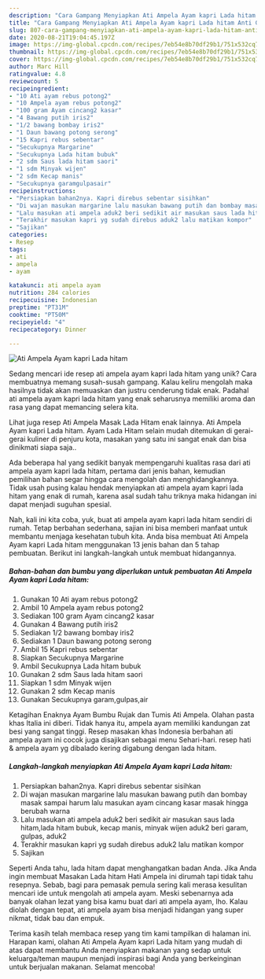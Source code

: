 ```yaml
---
description: "Cara Gampang Menyiapkan Ati Ampela Ayam kapri Lada hitam Anti Gagal"
title: "Cara Gampang Menyiapkan Ati Ampela Ayam kapri Lada hitam Anti Gagal"
slug: 807-cara-gampang-menyiapkan-ati-ampela-ayam-kapri-lada-hitam-anti-gagal
date: 2020-08-21T19:04:45.197Z
image: https://img-global.cpcdn.com/recipes/7eb54e8b70df29b1/751x532cq70/ati-ampela-ayam-kapri-lada-hitam-foto-resep-utama.jpg
thumbnail: https://img-global.cpcdn.com/recipes/7eb54e8b70df29b1/751x532cq70/ati-ampela-ayam-kapri-lada-hitam-foto-resep-utama.jpg
cover: https://img-global.cpcdn.com/recipes/7eb54e8b70df29b1/751x532cq70/ati-ampela-ayam-kapri-lada-hitam-foto-resep-utama.jpg
author: Marc Hill
ratingvalue: 4.8
reviewcount: 5
recipeingredient:
- "10 Ati ayam rebus potong2"
- "10 Ampela ayam rebus potong2"
- "100 gram Ayam cincang2 kasar"
- "4 Bawang putih iris2"
- "1/2 bawang bombay iris2"
- "1 Daun bawang potong serong"
- "15 Kapri rebus sebentar"
- "Secukupnya Margarine"
- "Secukupnya Lada hitam bubuk"
- "2 sdm Saus lada hitam saori"
- "1 sdm Minyak wijen"
- "2 sdm Kecap manis"
- "Secukupnya garamgulpasair"
recipeinstructions:
- "Persiapkan bahan2nya. Kapri direbus sebentar sisihkan"
- "Di wajan masukan margarine lalu masukan bawang putih dan bombay masak sampai harum lalu masukan ayam cincang kasar masak hingga berubah warna"
- "Lalu masukan ati ampela aduk2 beri sedikit air masukan saus lada hitam,lada hitam bubuk, kecap manis, minyak wijen aduk2 beri garam, gulpas, aduk2"
- "Terakhir masukan kapri yg sudah direbus aduk2 lalu matikan kompor"
- "Sajikan"
categories:
- Resep
tags:
- ati
- ampela
- ayam

katakunci: ati ampela ayam 
nutrition: 284 calories
recipecuisine: Indonesian
preptime: "PT31M"
cooktime: "PT50M"
recipeyield: "4"
recipecategory: Dinner

---
```



![Ati Ampela Ayam kapri Lada hitam](https://img-global.cpcdn.com/recipes/7eb54e8b70df29b1/751x532cq70/ati-ampela-ayam-kapri-lada-hitam-foto-resep-utama.jpg)

Sedang mencari ide resep ati ampela ayam kapri lada hitam yang unik? Cara membuatnya memang susah-susah gampang. Kalau keliru mengolah maka hasilnya tidak akan memuaskan dan justru cenderung tidak enak. Padahal ati ampela ayam kapri lada hitam yang enak seharusnya memiliki aroma dan rasa yang dapat memancing selera kita.

Lihat juga resep Ati Ampela Masak Lada Hitam enak lainnya. Ati Ampela Ayam kapri Lada hitam. Ayam Lada Hitam selain mudah ditemukan di gerai-gerai kuliner di penjuru kota, masakan yang satu ini sangat enak dan bisa dinikmati siapa saja..

Ada beberapa hal yang sedikit banyak mempengaruhi kualitas rasa dari ati ampela ayam kapri lada hitam, pertama dari jenis bahan, kemudian pemilihan bahan segar hingga cara mengolah dan menghidangkannya. Tidak usah pusing kalau hendak menyiapkan ati ampela ayam kapri lada hitam yang enak di rumah, karena asal sudah tahu triknya maka hidangan ini dapat menjadi suguhan spesial.


Nah, kali ini kita coba, yuk, buat ati ampela ayam kapri lada hitam sendiri di rumah. Tetap berbahan sederhana, sajian ini bisa memberi manfaat untuk membantu menjaga kesehatan tubuh kita. Anda bisa membuat Ati Ampela Ayam kapri Lada hitam menggunakan 13 jenis bahan dan 5 tahap pembuatan. Berikut ini langkah-langkah untuk membuat hidangannya.

<!--inarticleads1-->

##### Bahan-bahan dan bumbu yang diperlukan untuk pembuatan Ati Ampela Ayam kapri Lada hitam:

1. Gunakan 10 Ati ayam rebus potong2
1. Ambil 10 Ampela ayam rebus potong2
1. Sediakan 100 gram Ayam cincang2 kasar
1. Gunakan 4 Bawang putih iris2
1. Sediakan 1/2 bawang bombay iris2
1. Sediakan 1 Daun bawang potong serong
1. Ambil 15 Kapri rebus sebentar
1. Siapkan Secukupnya Margarine
1. Ambil Secukupnya Lada hitam bubuk
1. Gunakan 2 sdm Saus lada hitam saori
1. Siapkan 1 sdm Minyak wijen
1. Gunakan 2 sdm Kecap manis
1. Gunakan Secukupnya garam,gulpas,air


Ketagihan Enaknya Ayam Bumbu Rujak dan Tumis Ati Ampela. Olahan pasta khas Italia ini diberi. Tidak hanya itu, ampela ayam memiliki kandungan zat besi yang sangat tinggi. Resep masakan khas Indonesia berbahan ati ampela ayam ini cocok juga disajikan sebagai menu Sehari-hari. resep hati &amp; ampela ayam yg dibalado kering digabung dengan lada hitam. 

<!--inarticleads2-->

##### Langkah-langkah menyiapkan Ati Ampela Ayam kapri Lada hitam:

1. Persiapkan bahan2nya. Kapri direbus sebentar sisihkan
1. Di wajan masukan margarine lalu masukan bawang putih dan bombay masak sampai harum lalu masukan ayam cincang kasar masak hingga berubah warna
1. Lalu masukan ati ampela aduk2 beri sedikit air masukan saus lada hitam,lada hitam bubuk, kecap manis, minyak wijen aduk2 beri garam, gulpas, aduk2
1. Terakhir masukan kapri yg sudah direbus aduk2 lalu matikan kompor
1. Sajikan


Seperti Anda tahu, lada hitam dapat menghangatkan badan Anda. Jika Anda ingin membuat Masakan Lada hitam Hati Ampela ini dirumah tapi tidak tahu resepnya. Sebab, bagi para pemasak pemula sering kali merasa kesulitan mencari ide untuk mengolah ati ampela ayam. Meski sebenarnya ada banyak olahan lezat yang bisa kamu buat dari ati ampela ayam, lho. Kalau diolah dengan tepat, ati ampela ayam bisa menjadi hidangan yang super nikmat, tidak bau dan empuk. 

Terima kasih telah membaca resep yang tim kami tampilkan di halaman ini. Harapan kami, olahan Ati Ampela Ayam kapri Lada hitam yang mudah di atas dapat membantu Anda menyiapkan makanan yang sedap untuk keluarga/teman maupun menjadi inspirasi bagi Anda yang berkeinginan untuk berjualan makanan. Selamat mencoba!
